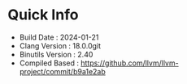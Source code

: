 # Quick Info
* Build Date : 2024-01-21
* Clang Version : 18.0.0git
* Binutils Version : 2.40
* Compiled Based : https://github.com/llvm/llvm-project/commit/b9a1e2ab
